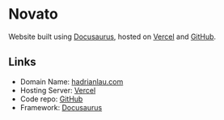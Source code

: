 # Novato

Website built using [Docusaurus](https://docusaurus.io/), hosted on [Vercel](https://vercel.com/) and [GitHub](https://github.com/).

## Links
- Domain Name: [hadrianlau.com](https://novato.hadrianlau.com/)
- Hosting Server: [Vercel](https://vercel.com/udonturs-projects/novato)
- Code repo: [GitHub](https://github.com/udontur/novato)
- Framework:  [Docusaurus](https://docusaurus.io/)
